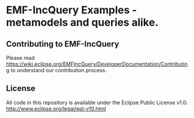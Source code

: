 # EMF-IncQuery Examples - metamodels and queries alike.

## Contributing to EMF-IncQuery

Please read https://wiki.eclipse.org/EMFIncQuery/DeveloperDocumentation/Contributing to understand our contribution process.

## License

All code in this repository is available under the Eclipse Public License v1.0: http://www.eclipse.org/legal/epl-v10.html

